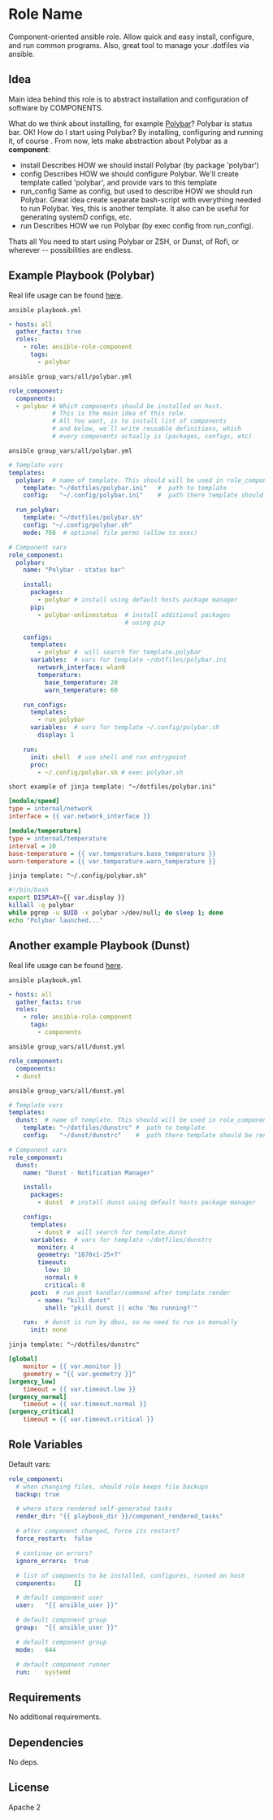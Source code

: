 Role Name
=========

Component-oriented ansible role. Allow quick and easy install, configure, and run common programs. Also, great tool to manage your .dotfiles via ansible.

Idea
--------------

Main idea behind this role is to abstract installation and configuration of software by COMPONENTS. 

What do we think about installing, for example [Polybar](https://github.com/polybar/polybar)? Polybar is status bar. OK! How do I start using Polybar? By installing, configuring and running it, of course . From now, lets make abstraction about Polybar as a **component**: 
- install 
  Describes HOW we should install Polybar (by package 'polybar')
- config
  Describes HOW we should configure Polybar. We'll create template called 'polybar', and provide vars to this template
- run\_config
  Same as config, but used to describe HOW we should run Polybar. Great idea create separate bash-script with everything needed to run Polybar. Yes, this is another template. It also can be useful for generating systemD configs, etc.
- run
  Describes HOW we run Polybar (by exec config from run\_config).

Thats all You need to start using Polybar or ZSH, or Dunst, of Rofi, or wherever -- possibilities are endless.

Example Playbook (Polybar)
----------------
Real life usage can be found [here](https://gitlab.com/shellshock.dnull/ansible). 

`ansible playbook.yml`
```yaml
- hosts: all
  gather_facts: true
  roles:
    - role: ansible-role-component
      tags:
        - polybar
```

`ansible group_vars/all/polybar.yml`
```yaml
role_component:
  components:
  - polybar # Which components should be installed on host.
            # This is the main idea of this role.
            # All You want, is to install list of components
            # and below, we`ll write reusable definitions, which
            # every components actually is (packages, configs, etc)
```

`ansible group_vars/all/polybar.yml`
```yaml
# Template vars
templates:
  polybar:  # name of template. This should will be used in role_component.dunst.templates[]
    template: "~/dotfiles/polybar.ini"   #  path to template
    config:   "~/.config/polybar.ini"    #  path there template should be rendered

  run_polybar:
    template: "~/dotfiles/polybar.sh"
    config: "~/.config/polybar.sh"
    mode: 766  # optional file perms (allow to exec)

# Component vars
role_component:
  polybar:
    name: "Polybar - status bar"

    install:
      packages:
        - polybar # install using default hosts package manager
      pip:
        - polybar-onlinestatus  # install additional packages 
                                # using pip

    configs:
      templates:
        - polybar #  will search for template.polybar
      variables:  # vars for template ~/dotfiles/polybar.ini
        network_interface: wlan0
        temperature:
          base_temperature: 20
          warn_temperature: 60

    run_configs:
      templates:
        - run_polybar
      variables:  # vars for template ~/.config/polybar.sh
        display: 1

    run:
      init: shell  # use shell and run entrypoint
      proc: 
        - ~/.config/polybar.sh # exec polybar.sh
```

`short example of jinja template: "~/dotfiles/polybar.ini"`
```ini
[module/speed]
type = internal/network
interface = {{ var.network_interface }}

[module/temperature]
type = internal/temperature
interval = 10
base-temperature = {{ var.temperature.base_temperature }}
warn-temperature = {{ var.temperature.warn_temperature }}
```

`jinja template: "~/.config/polybar.sh"`
```bash
#!/bin/bash
export DISPLAY={{ var.display }}
killall -q polybar
while pgrep -u $UID -x polybar >/dev/null; do sleep 1; done
echo "Polybar launched..."
```

Another example Playbook (Dunst)
----------------

Real life usage can be found [here](https://gitlab.com/shellshock.dnull/ansible). 

`ansible playbook.yml`
```yaml
- hosts: all
  gather_facts: true
  roles:
    - role: ansible-role-component
      tags:
        - components
```

`ansible group_vars/all/dunst.yml`
```yaml
role_component:
  components:
  - dunst 
```

`ansible group_vars/all/dunst.yml`
```yaml
# Template vars
templates:
  dunst:  # name of template. This should will be used in role_component.dunst.templates[]
    template: "~/dotfiles/dunstrc" #  path to template
    config:   "~/dunst/dunstrc"    #  path there template should be rendered

# Component vars
role_component:
  dunst:
    name: "Dunst - Notification Manager"

    install:
      packages:
        - dunst  # install dunst using default hosts package manager

    configs:
      templates:
        - dunst #  will search for template.dunst
      variables:  # vars for template ~/dotfiles/dunstrc
        monitor: 4
        geometry: "1870x1-25+7"
        timeout:
          low: 10
          normal: 0
          critical: 0
      post:  # run post handler/command after template render
        - name: "kill dunst"
          shell: "pkill dunst || echo 'No running?'"

    run:  # dunst is run by dbus, so no need to run in manually
      init: none
```

`jinja template: "~/dotfiles/dunstrc"`
```ini
[global]
    monitor = {{ var.monitor }}
    geometry = "{{ var.geometry }}"
[urgency_low]
    timeout = {{ var.timeout.low }}
[urgency_normal]
    timeout = {{ var.timeout.normal }}
[urgency_critical]
    timeout = {{ var.timeout.critical }}
```

Role Variables
--------------

Default vars:
```yaml
role_component:
  # when changing files, should role keeps file backups
  backup: true

  # where store rendered self-generated tasks
  render_dir: "{{ playbook_dir }}/component_rendered_tasks"

  # after component changed, force its restart?
  force_restart:  false

  # continue on errors?
  ignore_errors:  true

  # list of compoents to be installed, configures, runned on host
  components:     []

  # default component user
  user:   "{{ ansible_user }}"

  # default component group
  group:  "{{ ansible_user }}"

  # default component group
  mode:   644

  # default component runner
  run:    systemd
```

Requirements
------------

No additional requirements.

Dependencies
------------

No deps.

License
-------

Apache 2
